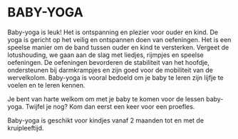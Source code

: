 # BABY-YOGA

Baby-yoga is leuk!
Het is ontspanning en plezier voor ouder en kind. 
De yoga is gericht op het veilig en ontspannen doen van oefeningen.
Het is een speelse manier om de band tussen ouder en kind te versterken.
Vergeet de lotushouding, we gaan aan de slag met liedjes, rijmpjes en speelse oefeningen.
De oefeningen bevorderen de stabiliteit van het hoofdje, ondersteunen bij darmkrampjes en zijn goed voor de mobiliteit van de wervelkolom.
Baby-yoga is vooral bedoeld om je baby te leren zijn lijfje te voelen en te leren kennen.

Je bent van harte welkom om met je baby te komen voor de lessen baby-yoga. Twijfel je nog? Kom dan eerst een keer voor een proefles.

Baby-yoga is geschikt voor kindjes vanaf  2 maanden tot en met de kruipleeftijd.


